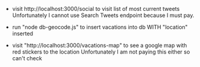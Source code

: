 - visit http://localhost:3000/social to visit list of most current tweets 
Unfortunately I cannot use Search Tweets endpoint because I must pay. 

- run "node db-geocode.js" to insert vacations into db WITH "location" inserted
- visit "http://localhost:3000/vacations-map" to see a google map with red stickers to the location
Unfortunately I am not paying this either so can't check 
